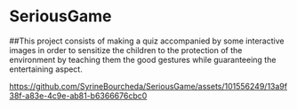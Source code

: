 # SeriousGame
##This project consists of making a quiz accompanied by some interactive images in order to sensitize the children to the protection of the environment by teaching them the good gestures while guaranteeing the entertaining aspect.

https://github.com/SyrineBourcheda/SeriousGame/assets/101556249/13a9f38f-a83e-4c9e-ab81-b6366676cbc0



